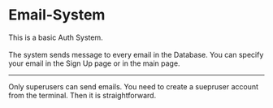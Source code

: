 # Email-System
This is a basic Auth System.<br>
<br>
The system sends message to every email in the Database. You can specify your email in the Sign Up page or in the main page.<br>
<hr>
Only superusers can send emails. You need to create a suepruser account from the terminal. Then it is straightforward.
